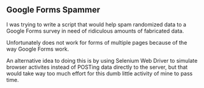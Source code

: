 ## Google Forms Spammer

I was trying to write a script that would help spam randomized data to a Google Forms survey in need of ridiculous amounts of fabricated data.

Unfortunately does not work for forms of multiple pages because of the way Google Forms work.  

An alternative idea to doing this is by using Selenium Web Driver to simulate browser activites instead of POSTing data directly to the server, but that would take way too much effort for this dumb little activity of mine to pass time.